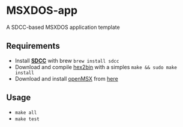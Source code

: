 # MSXDOS-app
A SDCC-based MSXDOS application template

## Requirements

- Install **[SDCC](http://sdcc.sourceforge.net)** with brew `brew install sdcc`
- Download and compile [hex2bin](http://hex2bin.sourceforge.net) with a simples `make && sudo make install`
- Download and install [openMSX](https://openmsx.org) from [here](https://github.com/openMSX/openMSX/releases/download/RELEASE_16_0/openmsx-16.0-mac-x86_64-bin.dmg)


## Usage

- `make all`
- `make test`
